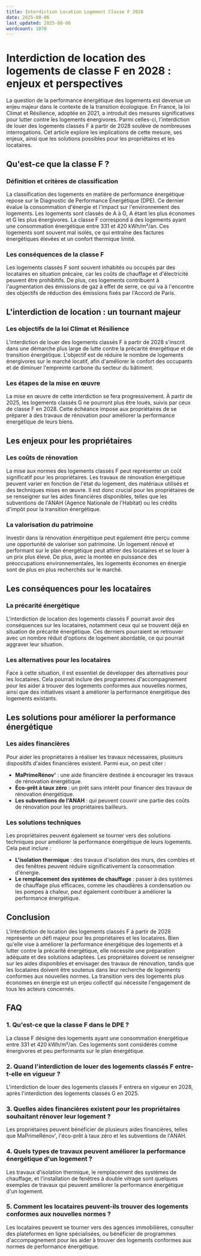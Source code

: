 ```yaml
---
title: Interdiction Location Logement Classe F 2028
date: 2025-08-06
last_updated: 2025-08-06
wordcount: 1070
---
```


# Interdiction de location des logements de classe F en 2028 : enjeux et perspectives

La question de la performance énergétique des logements est devenue un enjeu majeur dans le contexte de la transition écologique. En France, la loi Climat et Résilience, adoptée en 2021, a introduit des mesures significatives pour lutter contre les logements énergivores. Parmi celles-ci, l'interdiction de louer des logements classés F à partir de 2028 soulève de nombreuses interrogations. Cet article explore les implications de cette mesure, ses enjeux, ainsi que les solutions possibles pour les propriétaires et les locataires.

## Qu'est-ce que la classe F ?

### Définition et critères de classification

La classification des logements en matière de performance énergétique repose sur le Diagnostic de Performance Énergétique (DPE). Ce dernier évalue la consommation d'énergie et l'impact sur l'environnement des logements. Les logements sont classés de A à G, A étant les plus économes et G les plus énergivores. La classe F correspond à des logements ayant une consommation énergétique entre 331 et 420 kWh/m²/an. Ces logements sont souvent mal isolés, ce qui entraîne des factures énergétiques élevées et un confort thermique limité.

### Les conséquences de la classe F

Les logements classés F sont souvent inhabités ou occupés par des locataires en situation précaire, car les coûts de chauffage et d'électricité peuvent être prohibitifs. De plus, ces logements contribuent à l'augmentation des émissions de gaz à effet de serre, ce qui va à l'encontre des objectifs de réduction des émissions fixés par l'Accord de Paris.

## L'interdiction de location : un tournant majeur

### Les objectifs de la loi Climat et Résilience

L'interdiction de louer des logements classés F à partir de 2028 s'inscrit dans une démarche plus large de lutte contre la précarité énergétique et de transition énergétique. L'objectif est de réduire le nombre de logements énergivores sur le marché locatif, afin d'améliorer le confort des occupants et de diminuer l'empreinte carbone du secteur du bâtiment.

### Les étapes de la mise en œuvre

La mise en œuvre de cette interdiction se fera progressivement. À partir de 2025, les logements classés G ne pourront plus être loués, suivis par ceux de classe F en 2028. Cette échéance impose aux propriétaires de se préparer à des travaux de rénovation pour améliorer la performance énergétique de leurs biens.

## Les enjeux pour les propriétaires

### Les coûts de rénovation

La mise aux normes des logements classés F peut représenter un coût significatif pour les propriétaires. Les travaux de rénovation énergétique peuvent varier en fonction de l'état du logement, des matériaux utilisés et des techniques mises en œuvre. Il est donc crucial pour les propriétaires de se renseigner sur les aides financières disponibles, telles que les subventions de l'ANAH (Agence Nationale de l'Habitat) ou les crédits d'impôt pour la transition énergétique.

### La valorisation du patrimoine

Investir dans la rénovation énergétique peut également être perçu comme une opportunité de valoriser son patrimoine. Un logement rénové et performant sur le plan énergétique peut attirer des locataires et se louer à un prix plus élevé. De plus, avec la montée en puissance des préoccupations environnementales, les logements économes en énergie sont de plus en plus recherchés sur le marché.

## Les conséquences pour les locataires

### La précarité énergétique

L'interdiction de location des logements classés F pourrait avoir des conséquences sur les locataires, notamment ceux qui se trouvent déjà en situation de précarité énergétique. Ces derniers pourraient se retrouver avec un nombre réduit d'options de logement abordable, ce qui pourrait aggraver leur situation.

### Les alternatives pour les locataires

Face à cette situation, il est essentiel de développer des alternatives pour les locataires. Cela pourrait inclure des programmes d'accompagnement pour les aider à trouver des logements conformes aux nouvelles normes, ainsi que des initiatives visant à améliorer la performance énergétique des logements existants.

## Les solutions pour améliorer la performance énergétique

### Les aides financières

Pour aider les propriétaires à réaliser les travaux nécessaires, plusieurs dispositifs d'aides financières existent. Parmi eux, on peut citer :

- **MaPrimeRénov'** : une aide financière destinée à encourager les travaux de rénovation énergétique.
- **Éco-prêt à taux zéro** : un prêt sans intérêt pour financer des travaux de rénovation énergétique.
- **Les subventions de l'ANAH** : qui peuvent couvrir une partie des coûts de rénovation pour les propriétaires bailleurs.

### Les solutions techniques

Les propriétaires peuvent également se tourner vers des solutions techniques pour améliorer la performance énergétique de leurs logements. Cela peut inclure :

- **L'isolation thermique** : des travaux d'isolation des murs, des combles et des fenêtres peuvent réduire significativement la consommation d'énergie.
- **Le remplacement des systèmes de chauffage** : passer à des systèmes de chauffage plus efficaces, comme les chaudières à condensation ou les pompes à chaleur, peut également contribuer à améliorer la performance énergétique.

## Conclusion

L'interdiction de location des logements classés F à partir de 2028 représente un défi majeur pour les propriétaires et les locataires. Bien qu'elle vise à améliorer la performance énergétique des logements et à lutter contre la précarité énergétique, elle nécessite une préparation adéquate et des solutions adaptées. Les propriétaires doivent se renseigner sur les aides disponibles et envisager des travaux de rénovation, tandis que les locataires doivent être soutenus dans leur recherche de logements conformes aux nouvelles normes. La transition vers des logements plus économes en énergie est un enjeu collectif qui nécessite l'engagement de tous les acteurs concernés.

## FAQ

### 1. Qu'est-ce que la classe F dans le DPE ?

La classe F désigne des logements ayant une consommation énergétique entre 331 et 420 kWh/m²/an. Ces logements sont considérés comme énergivores et peu performants sur le plan énergétique.

### 2. Quand l'interdiction de louer des logements classés F entre-t-elle en vigueur ?

L'interdiction de louer des logements classés F entrera en vigueur en 2028, après l'interdiction des logements classés G en 2025.

### 3. Quelles aides financières existent pour les propriétaires souhaitant rénover leur logement ?

Les propriétaires peuvent bénéficier de plusieurs aides financières, telles que MaPrimeRénov', l'éco-prêt à taux zéro et les subventions de l'ANAH.

### 4. Quels types de travaux peuvent améliorer la performance énergétique d'un logement ?

Les travaux d'isolation thermique, le remplacement des systèmes de chauffage, et l'installation de fenêtres à double vitrage sont quelques exemples de travaux qui peuvent améliorer la performance énergétique d'un logement.

### 5. Comment les locataires peuvent-ils trouver des logements conformes aux nouvelles normes ?

Les locataires peuvent se tourner vers des agences immobilières, consulter des plateformes en ligne spécialisées, ou bénéficier de programmes d'accompagnement pour les aider à trouver des logements conformes aux normes de performance énergétique.